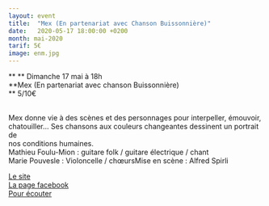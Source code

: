 ```yaml
---
layout: event
title:  "Mex (En partenariat avec Chanson Buissonnière)"
date:   2020-05-17 18:00:00 +0200
month: mai-2020
tarif: 5€
image: enm.jpg
---
```


**
**
Dimanche 17 mai à 18h  
**Mex (En partenariat avec chanson Buissonnière)  
** 5/10€

<br /> Mex donne vie à des scènes et des personnages pour interpeller, émouvoir,<br /> chatouiller... Ses chansons aux couleurs changeantes dessinent un portrait de<br /> nos conditions humaines.<br /> Mathieu Foulu-Mion : guitare folk / guitare électrique / chant<br /> Marie Pouvesle : Violoncelle / chœursMise en scène : Alfred Spirli



[Le site](http://mexgroupe.wixsite.com/mexchanson)  
[La page facebook](https://www.facebook.com/mex.chanson)  
[Pour écouter](https://soundcloud.com/user-820089701)

